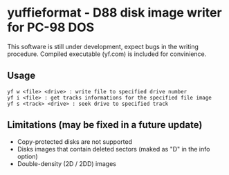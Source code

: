 # yuffieformat - D88 disk image writer for PC-98 DOS

This software is still under development, expect bugs in the writing procedure.
Compiled executable (yf.com) is included for convinience.

## Usage

```
yf w <file> <drive> : write file to specified drive number
yf i <file> : get tracks informations for the specified file image
yf s <track> <drive> : seek drive to specified track
```

## Limitations (may be fixed in a future update)

- Copy-protected disks are not supported
- Disks images that contain deleted sectors (maked as "D" in the info option)
- Double-density (2D / 2DD) images
